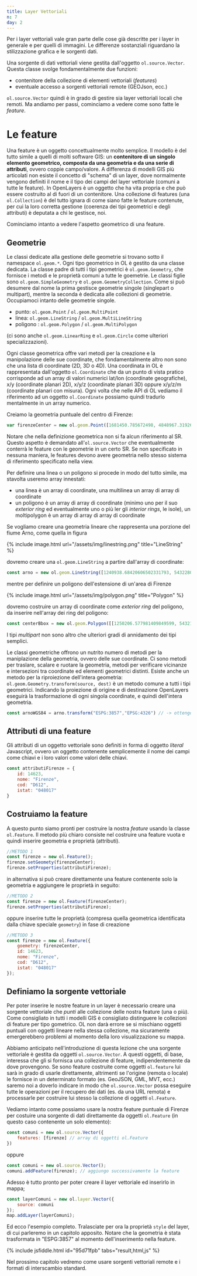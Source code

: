 ```yaml
---
title: Layer Vettoriali
n: 7
day: 2
---
```

Per i layer vettoriali vale gran parte delle cose già descritte per i layer in generale e per quelli di immagini. Le differenze sostanziali riguardano la stilizzazione grafica e le sorgenti dati.

Una sorgente di dati vettoriali viene gestita dall'oggetto `ol.source.Vector`. Questa classe svolge fondamentalmente due funzioni:

* contenitore della collezione di elementi vettoriali (_features_)
* eventuale accesso a sorgenti vettoriali remote (GEOJson, ecc.)

`ol.source.Vector` quindi è in grado di gestire sia layer vettoriali locali che remoti. Ma andiamo per passi, cominciamo a vedere come sono fatte le _feature_.

# Le feature #
Una feature è un oggetto concettualmente molto semplice. Il modello è del tutto simile a quelli di molti software GIS: un **contenitore di un singolo elemento geometrico, composta da una geometria e da una serie di attributi**, ovvero coppie campo/valore. A differenza di modelli GIS più articolati non esiste il concetto di "schema" di un layer, dove normalmente vengono definiti il nome e il tipo dei campi del layer vettoriale (comuni a tutte le feature). In OpenLayers è un oggetto che ha vita propria e che può essere costruito al di fuori di un contenitore. Una collezione di features (una `ol.Collection`) è del tutto ignara di come siano fatte le feature contenute, per cui la loro corretta gestione (coerenza dei tipi geometrici e degli attributi) è deputata a chi le gestisce, noi.

Cominciamo intanto a vedere l'aspetto geometrico di una feature.

## Geometrie ##
Le classi dedicate alla gestione delle geometrie si trovano sotto il namespace `ol.geom.*`. Ogni tipo geometrico in OL è gestito da una classe dedicata. La classe padre di tutti i tipi geometrici è `ol.geom.Geometry`, che fornisce i metodi e le proprietà comuni a tutte le goemetrie. Le classi figlie sono `ol.geom.SimpleGeometry` e `ol.geom.GeometryCollection`. Come si può desumere dal nome la prima gestisce geometrie singole (singlepart o multipart), mentre la seconda è dedicata alle collezioni di geometrie. Occupiamoci intanto delle geometrie singole.

* punto: `ol.geom.Point` / `ol.geom.MultiPoint`
* linea: `ol.geom.LineString` / `ol.geom.MultiLineString`
* poligono : `ol.geom.Polygon` / `ol.geom.MultiPolygon`

(ci sono anche `ol.geom.LinearRing` e `ol.geom.Circle` come ulteriori specializzazioni).

Ogni classe geometrica offre vari metodi per la creazione e la manipolazione delle sue coordinate, che fondamentalmente altro non sono che una lista di coordinate (2D, 3D o 4D).
Una coordinata in OL è rappresentata dall'oggetto `ol.Coordinate` che da un punto di vista pratico corrisponde ad un array di valori numerici lat/lon (coordinate geografiche), x/y (coordinate planari 2D), x/y/z (coordinate planari 3D) oppure x/y/z/m (coordinate planari con misura). Ogni volta che nelle API di OL vediamo il riferimento ad un oggetto `ol.Coordinate` possiamo quindi tradurlo mentalmente in un array numerico.

Creiamo la geometria puntuale del centro di Firenze:

```javascript
var firenzeCenter = new ol.geom.Point([1681450.785672498, 4848967.319261061]);
```

Notare che nella definizione geometrica non si fa alcun riferimento al SR. Questo aspetto è demandato all'`ol.source.Vector` che eventualmente conterrà le feature con le geometrie in un certo SR.
Se non specificato in nessuna maniera, le features devono avere geometria nello stesso sistema di riferimento specificato nella view.

Per definire una linea o un poligono si procede in modo del tutto simile, ma stavolta useremo array innestati:

* una linea è un array di coordinate, una multilinea un array di array di coordinate
* un poligono è un array di array di coordinate (minimo uno per il suo _exterior ring_ ed eventualmente uno o più ler gli _interior rings_, le isole), un moltipolygon è un array di array di array di coordinate

Se vogliamo creare una geometria lineare che rappresenta una porzione del fiume Arno, come quella in figura

{% include image.html url="/assets/img/linestring.png" title="LineString" %}

dovremo creare una `ol.geom.LineString` a partire dall'array di coordinate:

```javascript
const arno = new ol.geom.LineString([1240938.68420606502331793, 5432280.02825019601732492],[1243365.98971865512430668, 5432809.62218021601438522],[1245462.2990249830763787, 5433052.35273147467523813],[1246653.88536752760410309, 5432897.88783521857112646],[1248352.99922634079121053, 5431750.43432017602026463],[1252170.48880523280240595, 5429896.85556510742753744],[1255127.38824784266762435, 5428992.13260132353752851],[1257245.76396792149171233, 5429323.12880758568644524],[1259055.2098954888060689, 5428705.2692225631326437])
```

mentre per definire un poligono dell'estensione di un'area di Firenze

{% include image.html url="/assets/img/polygon.png" title="Polygon" %}

dovremo costruire un array di coordinate come _exterior ring_ del poligono, da inserire nell'array dei ring del poligono:

```javascript
const centerBbox = new ol.geom.Polygon([[1250206.577981409849599, 5432169.69618144258856773],[1250206.577981409849599, 5427315.08515626192092896],[1255303.91955784941092134, 5427315.08515626192092896],[1255303.91955784941092134, 5432169.69618144258856773],[1250206.577981409849599, 5432169.69618144258856773]])
```

I tipi _multipart_ non sono altro che ulteriori gradi di annidamento dei tipi semplici.

Le classi geometriche offrono un nutrito numero di metodi per la maniplazione della geometria, ovvero delle sue coordinate. Ci sono metodi per traslare, scalare e ruotare la geometria, metodi per verificare vicinanze e intersezioni tra coordinate ed elementi geometrici distinti. Esiste anche un metodo per la riproiezione dell'intera geometria: `ol.geom.Geometry.transform(source, dest)` è un metodo comune a tutti i tipi geometrici. Indicando la proiezione di origine e di destinazione OpenLayers eseguirà la trasformazione di ogni singola coordinate, e quindi dell'intera geometria.

```javascript
const arnoWGS84 = arno.transform("ESPG:3857","EPSG:4326") // -> ottengo la LineString con coordinate WGS84
```

## Attributi di una feature ##
Gli attributi di un oggetto vettoriale sono definiti in forma di oggetto _literal_ Javascript, ovvero un oggetto contenente semplicemente il nome dei campi come chiavi e i loro valori come valori delle chiavi.

```javascript
const attributiFirenze = {
    id: 14623,
    nome: "Firenze",
    cod: "D612",
    istat: "048017"
}
```

## Costruiamo la feature ##
A questo punto siamo pronti per costruire la nostra _feature_ usando la classe `ol.Feature`. Il metodo più chiaro consiste nel costruire una feature vuota e quindi inserire geometria e proprietà (attributi).

```javascript
//METODO 1
const firenze = new ol.Feature();
firenze.setGeomety(firenzeCenter);
firenze.setProperties(attributiFirenze);
```

in alternativa si può creare direttamente una feature contenente solo la geometria e aggiungere le proprietà in seguito:

```javascript
//METODO 2
const firenze = new ol.Feature(firenzeCenter);
firenze.setProperties(attributiFirenze);
```

oppure inserire tutte le proprietà (compresa quella geometrica identificata dalla chiave speciale `geometry`) in fase di creazione

```javascript
//METODO 3
const firenze = new ol.Feature({
    goemetry: firenzeCenter,
    id: 14623,
    nome: "Firenze",
    cod: "D612",
    istat: "048017"
});
```

## Definiamo la sorgente vettoriale ##
Per poter inserire le nostre feature in un layer è necessario creare una sorgente vettoriale che _punti_ alle collezione delle nostra feature (una o più). Come consigliato in tutti i modelli GIS è consigliato distinguere le collezioni di feature per tipo gometrico. OL non darà errore se si mischiano oggetti puntuali con oggetti lineare nella stessa collezione, ma sicuramente emergerebbero problemi al momento della loro visualizzazione su mappa.

Abbiamo anticipato nell'introduzione di questa lezione che una sorgente vettoriale è gestita da oggetti `ol.source.Vector`. A questi oggetti, di base, interessa che gli si fornisca una collezione di feature, indipendentemente da dove provengono. Se sono feature costruite come oggetti `ol.feature` lui sarà in grado di usarle direttamente, altrimenti se l'origine (remota o locale) le fornisce in un determinato formato (es. GeoJSON, GML, MVT, ecc.) saremo noi a doverlo indicare in modo che `ol.source.Vector` possa eseguire tutte le operazioni per il recupero dei dati (es. da una URL remota) e processarle per costruire lui stesso la collezione di oggetti `ol.Feature`.

Vediamo intanto come possiamo usare la nostra feature puntuale di Firenze per costuire una sorgente di dati direttamente da oggetti `ol.Feature` (in questo caso contenente un solo elemento):

```javascript
const comuni = new ol.source.Vector({
    features: [firenze] // array di oggetti ol.Feature
})
```

oppure

```javascript
const comuni = new ol.source.Vector();
comuni.addFeature(firenze); // aggiungo successivamente la feature
```

Adesso è tutto pronto per poter creare il layer vettoriale ed inserirlo in mappa;

```javascript
const layerComuni = new ol.layer.Vector({
    source: comuni
});
map.addLayer(layerComuni);
```

Ed ecco l'esempio completo. Tralasciate per ora la proprietà `style` del layer, di cui parleremo in un capitolo apposito.
Notare che la geometria è stata trasformata in "ESPG:3857" al momento dell'inserimento nella feature.

{% include jsfiddle.html id="95d71fpb" tabs="result,html,js" %}

Nel prossimo capitolo vedremo come usare sorgenti vettoriali remote e i formati di interscambio standard.
